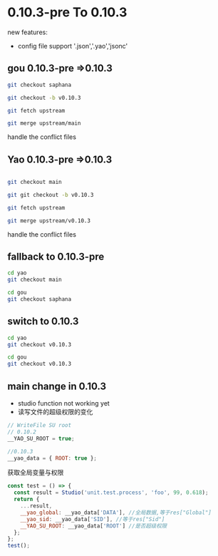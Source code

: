 # 0.10.3-pre To 0.10.3

new features:

- config file support '.json','.yao','jsonc'

## gou 0.10.3-pre =>0.10.3

```sh
git checkout saphana

git checkout -b v0.10.3

git fetch upstream

git merge upstream/main

```

handle the conflict files

## Yao 0.10.3-pre =>0.10.3

```sh

git checkout main

git git checkout -b v0.10.3

git fetch upstream

git merge upstream/v0.10.3
```

handle the conflict files

## fallback to 0.10.3-pre

```sh
cd yao
git checkout main

cd gou
git checkout saphana

```

## switch to 0.10.3

```sh
cd yao
git checkout v0.10.3

cd gou
git checkout v0.10.3
```

## main change in 0.10.3

- studio function not working yet
- 读写文件的超级权限的变化

```js
// WriteFile SU root
// 0.10.2
__YAO_SU_ROOT = true;

//0.10.3
__yao_data = { ROOT: true };
```

获取全局变量与权限

```js
const test = () => {
  const result = Studio('unit.test.process', 'foo', 99, 0.618);
  return {
    ...result,
    __yao_global: __yao_data['DATA'], //全局数据,等于res["Global"]
    __yao_sid: __yao_data['SID'], //等于res["Sid"]
    __YAO_SU_ROOT: __yao_data['ROOT'] //是否超级权限
  };
};
test();
```
